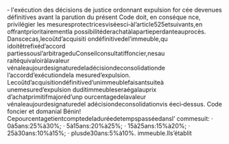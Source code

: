 ‐ l'exécution des décisions de justice ordonnant expulsion for cée devenues définitives avant la parution du présent Code doit, en conséque nce, privilégier les mesuresprotectricesviséesci‐àl’article525etsuivants,en offrantprioritairementla possibilitéderachatàlapartieperdanteauprocès.
Danscecas,lecoûtd’acquisiti ondéfinitivedel’immeuble,qu idoitêtrefixéd’accord partiessousl’arbitrageduConseilconsultatiffoncier,nesau raitéquivaloiràlavaleur vénaleaujourdesignaturedeladécisiondeconsolidationde l’accordd’exécutiondela mesured’expulsion.
Lecoûtd’acquisitiondéfinitived’unimmeublefaisantsuiteà unemesured’expulsion duditimmeubleseraégalauprix d’achatprimitifmajoréd’unp ourcentagedelavaleur vénaleaujourdesignaturedel adécisiondeconsolidationvis éeci‐dessus.
Code foncier et domanial
Bénin!
Cepourcentagetientcomptedeladuréedetempspasséedansl’ commesuit:
· 0à5ans:25%à30%;
· 5à15ans:20%à25%;
· 15à25ans:15%à20%;
· 25à30ans:10%à15%;
· plusde30ans:5%à10%.
immeuble.Ils’établit